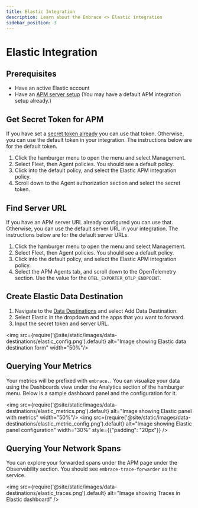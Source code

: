 ```yaml
---
title: Elastic Integration
description: Learn about the Embrace <> Elastic integration
sidebar_position: 3
---
```


# Elastic Integration

## Prerequisites

- Have an active Elastic account
- Have an [APM server setup](https://www.elastic.co/guide/en/fleet/7.15/fleet-quick-start-traces.html) (You may have a
default APM integration setup already.)


## Get Secret Token for APM
If you have set a [secret token already](https://www.elastic.co/guide/server/current/secret-token.html) you can use that
token. Otherwise, you can use the default token in your integration. The instructions below are for the default token.

1. Click the hamburger menu to open the menu and select Management. 
1. Select Fleet, then Agent policies. You should see a default policy.
1. Click into the default policy, and select the Elastic APM integration policy.
1. Scroll down to the Agent authorization section and select the secret token.

## Find Server URL
If you have an APM server URL already configured you can use that. Otherwise, you can use the default server URL in your
integration. The instructions below are for the default server URLs.

1. Click the hamburger menu to open the menu and select Management. 
1. Select Fleet, then Agent policies. You should see a default policy.
1. Click into the default policy, and select the Elastic APM integration policy.
1. Select the APM Agents tab, and scroll down to the OpenTelemetry section. Use the value for the `OTEL_EXPORTER_OTLP_ENDPOINT`.

## Create Elastic Data Destination

1. Navigate to the [Data Destinations](https://dash.embrace.io/settings/organization/integrations/data_destinations) and select
Add Data Destination. 
1. Select Elastic in the dropdown and the apps that you want to forward.
1. Input the secret token and server URL.

<img src={require('@site/static/images/data-destinations/elastic_config.png').default} alt="Image showing Elastic data destination form" width="50%"/>

## Querying Your Metrics

Your metrics will be prefixed with `embrace.`. You can visualize your data using the Dashboards view under the Analytics section of the hamburger menu. Below is a sample dashboard panel and the configuration for it.

<img src={require('@site/static/images/data-destinations/elastic_metrics.png').default} alt="Image showing Elastic panel with metrics" width="50%"/>
<img src={require('@site/static/images/data-destinations/elastic_metric_config.png').default} alt="Image showing Elastic panel configuration" width="30%" style={{"padding": "20px"}} />

## Querying Your Network Spans

You can explore your forwarded spans under the APM page under the Observability section. You should see `embrace-trace-forwarder`
as the service. 

<img src={require('@site/static/images/data-destinations/elastic_traces.png').default} alt="Image showing Traces in Elastic dashboard" />
